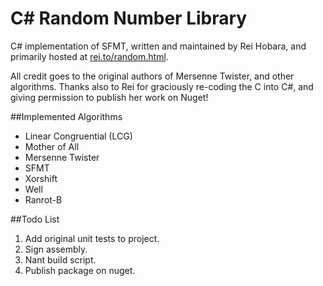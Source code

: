 C# Random Number Library
========================

C# implementation of SFMT, written and maintained by Rei Hobara, and primarily hosted at [rei.to/random.html](http://rei.to/random.html).

All credit goes to the original authors of Mersenne Twister, and other algorithms. Thanks also to Rei for graciously re-coding the C into C#, and giving permission to publish her work on Nuget!

##Implemented Algorithms
*   Linear Congruential (LCG)
*   Mother of All
*   Mersenne Twister
*   SFMT
*   Xorshift
*   Well
*   Ranrot-B

##Todo List
1.  Add original unit tests to project.
2.  Sign assembly.
3.  Nant build script.
4.  Publish package on nuget.